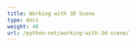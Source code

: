 ```yaml
---
title: Working with 3D Scene
type: docs
weight: 40
url: /python-net/working-with-3d-scene/
---
```



